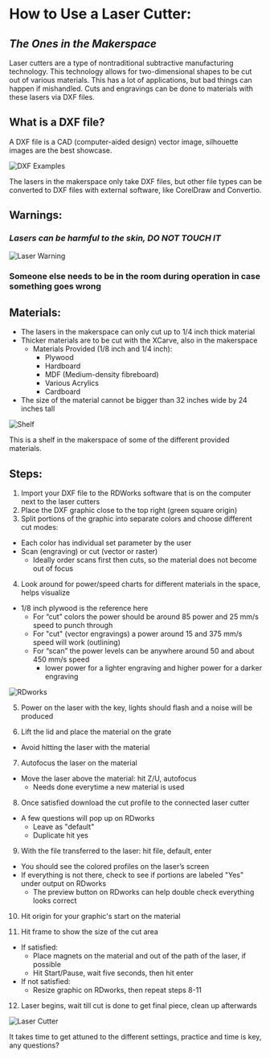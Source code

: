 # How to Use a Laser Cutter:
## _The Ones in the Makerspace_
Laser cutters are a type of nontraditional subtractive manufacturing technology. This technology allows for two-dimensional shapes to be cut out of various materials. This has a lot of applications, but bad things can happen if mishandled. Cuts and engravings can be done to materials with these lasers via DXF files.

## What is a DXF file?
A DXF file is a CAD (computer-aided design) vector image, silhouette images are the best showcase.

![DXF Examples](DXF_Examples.jpg)

The lasers in the makerspace only take DXF files, but other file types can be converted to DXF files with external software, like CorelDraw and Convertio.

## Warnings:
### _Lasers can be harmful to the skin, DO NOT TOUCH IT_ 

![Laser Warning](Laser_Warning.png)

### Someone else needs to be in the room during operation in case something goes wrong

## Materials:
- The lasers in the makerspace can only cut up to 1/4 inch thick material 
- Thicker materials are to be cut with the XCarve, also in the makerspace
  - Materials Provided (1/8 inch and 1/4 inch):
    - Plywood
    - Hardboard
    - MDF (Medium-density fibreboard)
    - Various Acrylics
    - Cardboard 
- The size of the material cannot be bigger than 32 inches wide by 24 inches tall

![Shelf](Shelf.JPG)

This is a shelf in the makerspace of some of the different provided materials.

## Steps:
1) Import your DXF file to the RDWorks software that is on the computer next to the laser cutters 
2) Place the DXF graphic close to the top right (green square origin)
3) Split portions of the graphic into separate colors and choose different cut modes:
- Each color has individual set parameter by the user
- Scan (engraving) or cut (vector or raster)
  - Ideally order scans first then cuts, so the material does not become out of focus

4) Look around for power/speed charts for different materials in the space, helps visualize 
- 1/8 inch plywood is the reference here
  - For “cut” colors the power should be around 85 power and 25 mm/s speed to punch through
  - For "cut" (vector engravings) a power around 15 and 375 mm/s speed will work (outlining)
  - For “scan” the power levels can be anywhere around 50 and about 450 mm/s speed
    - lower power for a lighter engraving and higher power for a darker engraving

![RDworks](RDworks.png)

5) Power on the laser with the key, lights should flash and a noise will be produced

6) Lift the lid and place the material on the grate
- Avoid hitting the laser with the material

7) Autofocus the laser on the material
- Move the laser above the material: hit Z/U, autofocus
  - Needs done everytime a new material is used

8) Once satisfied download the cut profile to the connected laser cutter
- A few questions will pop up on RDworks
  - Leave as "default"
  - Duplicate hit yes

9) With the file transferred to the laser: hit file, default, enter
- You should see the colored profiles on the laser’s screen 
- If everything is not there, check to see if portions are labeled "Yes" under output on RDworks
  - The preview button on RDworks can help double check everything looks correct

10) Hit origin for your graphic's start on the material

11) Hit frame to show the size of the cut area
- If satisfied:
  - Place magnets on the material and out of the path of the laser, if possible
  - Hit Start/Pause, wait five seconds, then hit enter
- If not satisfied:
  - Resize graphic on RDworks, then repeat steps 8-11

12) Laser begins, wait till cut is done to get final piece, clean up afterwards

![Laser Cutter](Laser_Cutter.png)

It takes time to get attuned to the different settings, practice and time is key, any questions?

